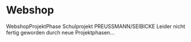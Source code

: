 # Webshop
WebshopProjektPhase
Schulprojekt PREUSSMANN/SEIBICKE
Leider nicht fertig geworden durch neue Projektphasen...
